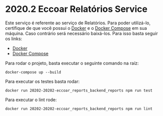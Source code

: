 # 2020.2 Eccoar Relatórios Service

Este serviço é referente ao serviço de Relatórios.
Para poder utilizá-lo, certifique de que você possui o [Docker](https://www.docker.com/) e o 
[Docker Compose](https://docs.docker.com/compose/) em sua máquina.
Caso contrário será necessário baixá-los. Para isso basta seguir os links:

* [Docker](https://docs.docker.com/get-docker/)
* [Docker Compose](https://docs.docker.com/compose/install/)

Para rodar o projeto, basta executar o seguinte comando na raíz:
```
docker-compose up --build
```

Para executar os testes basta rodar:
```
docker run 20202-20202-eccoar_reports_backend_reports npm run test
```

Para executar o lint rode:
```
docker run 20202-20202-eccoar_reports_backend_reports npm run lint
```
